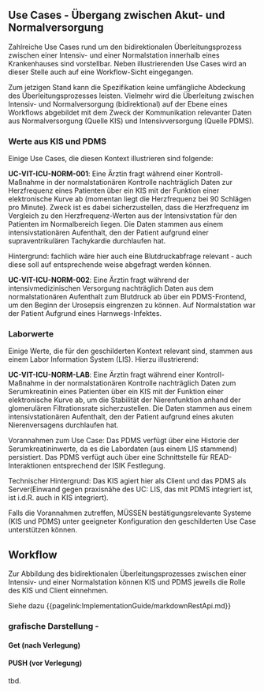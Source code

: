 ## Use Cases - Übergang zwischen Akut- und Normalversorgung
Zahlreiche Use Cases rund um den bidirektionalen Überleitungsprozess zwischen einer Intensiv- und einer Normalstation innerhalb eines Krankenhauses sind vorstellbar. Neben illustrierenden Use Cases wird an dieser Stelle auch auf eine Workflow-Sicht eingegangen. 

Zum jetzigen Stand kann die Spezifikation keine umfängliche Abdeckung des Überleitungsprozesses leisten. Vielmehr wird die Überleitung zwischen Intensiv- und Normalversorgung (bidirektional) auf der Ebene eines Workflows abgebildet mit dem Zweck der Kommunikation relevanter Daten aus Normalversorgung (Quelle KIS) und Intensivversorgung (Quelle PDMS).

### Werte aus KIS und PDMS

Einige Use Cases, die diesen Kontext illustrieren sind folgende:

**UC-VIT-ICU-NORM-001**: Eine Ärztin fragt während einer Kontroll-Maßnahme in der normalstationären Kontrolle nachträglich Daten zur Herzfrequenz eines Patienten über ein KIS mit der Funktion einer elektronische Kurve ab (momentan liegt die Herzfrequenz bei 90 Schlägen pro Minute). Zweck ist es dabei sicherzustellen, dass die Herzfrequenz im Vergleich zu den Herzfrequenz-Werten aus der Intensivstation für den Patienten im Normalbereich liegen. Die Daten stammen aus einem intensivstationären Aufenthalt, den der Patient aufgrund einer supraventrikulären Tachykardie durchlaufen hat.

Hintergrund: fachlich wäre hier auch eine Blutdruckabfrage relevant - auch diese soll auf entsprechende weise abgefragt werden können.

**UC-VIT-ICU-NORM-002**: Eine Ärztin fragt während der intensivmedizinischen Versorgung nachträglich Daten aus dem normalstationären Aufenthalt zum Blutdruck ab über ein PDMS-Frontend, um den Beginn der Urosepsis eingrenzen zu können. Auf Normalstation war der Patient Aufgrund eines Harnwegs-Infektes.

### Laborwerte
Einige Werte, die für den geschilderten Kontext relevant sind, stammen aus einem Labor Information System (LIS). Hierzu illustrierend:

**UC-VIT-ICU-NORM-LAB**: Eine Ärztin fragt während einer Kontroll-Maßnahme in der normalstationären Kontrolle nachträglich Daten zum Serumkreatinin eines Patienten über ein KIS mit der Funktion einer elektronische Kurve ab, um die Stabilität der Nierenfunktion anhand der glomerulären Filtrationsrate sicherzustellen. Die Daten stammen aus einem intensivstationären Aufenthalt, den der Patient aufgrund eines akuten Nierenversagens durchlaufen hat.

Vorannahmen zum Use Case: Das PDMS verfügt über eine Historie der Serumkreatininwerte, da es die Labordaten (aus einem LIS stammend) persistiert. Das PDMS verfügt auch über eine Schnittstelle für READ-Interaktionen entsprechend der ISIK Festlegung. 

Technischer Hintergrund: Das KIS agiert hier als Client und das PDMS als Server(Einwand gegen praxisnähe des UC: LIS, das mit PDMS integriert ist, ist i.d.R. auch in KIS integriert).

Falls die Vorannahmen zutreffen, MÜSSEN bestätigungsrelevante Systeme (KIS und PDMS) unter geeigneter Konfiguration den geschilderten Use Case unterstützen können.

## Workflow
Zur Abbildung des bidirektionalen Überleitungsprozesses zwischen einer Intensiv- und einer Normalstation können KIS und PDMS jeweils die Rolle des KIS und Client einnehmen. 

Siehe dazu {{pagelink:ImplementationGuide/markdownRestApi.md}}

### grafische Darstellung - 

#### Get (nach Verlegung)


#### PUSH (vor Verlegung)
tbd. 